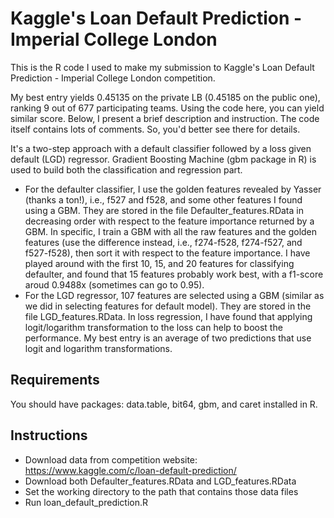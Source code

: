 # Kaggle's Loan Default Prediction - Imperial College London

This is the R code I used to make my submission to Kaggle's Loan Default Prediction - Imperial College London competition. 

My best entry yields 0.45135 on the private LB (0.45185 on the public one), ranking 9 out of 677 participating teams. Using the code here, you can yield similar score. Below, I present a brief description and instruction. The code itself contains lots of comments. So, you'd better see there for details.

It's a two-step approach with a default classifier followed by a loss given default (LGD) regressor. Gradient Boosting Machine (gbm package in R) is 
used to build both the classification and regression part. 
* For the defaulter classifier, I use the golden features revealed by Yasser (thanks a ton!), i.e., f527 and f528, and some other features I found using a GBM. They are stored in the file Defaulter_features.RData in decreasing order with respect to the feature importance returned by a GBM. In specific, I train a GBM with all the raw features and the golden features (use the difference instead, i.e., f274-f528, f274-f527, and f527-f528), then sort it with respect to the feature importance. I have played around with the first 10, 15, and 20 features for classifying defaulter, and found that 15 features probably work best, with a f1-score aroud 0.9488x (sometimes can go to 0.95).
* For the LGD regressor, 107 features are selected using a GBM (similar as we did in selecting features for default model). They are stored in the file LGD_features.RData. In loss regression, I have found that applying logit/logarithm transformation to the loss can help to boost the performance. My best entry is an average of two predictions that use logit and logarithm transformations.


## Requirements

You should have packages: data.table, bit64, gbm, and caret installed in R.


## Instructions

* Download data from competition website: https://www.kaggle.com/c/loan-default-prediction/
* Download both Defaulter_features.RData and LGD_features.RData
* Set the working directory to the path that contains those data files
* Run loan_default_prediction.R
